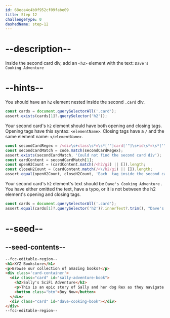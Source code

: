 ```yaml
---
id: 68eca4c4b0f952cf09fabe09
title: Step 12
challengeType: 0
dashedName: step-12
---
```


# --description--

Inside the second card div, add an `<h2>` element with the text:
`Dave's Cooking Adventure`

# --hints--

You should have an `h2` element nested inside the second `.card` div.

```js
const cards = document.querySelectorAll('.card');
assert.exists(cards[1]?.querySelector('h2'));
```

Your second card's `h2` element should have both opening and closing tags. Opening tags have this syntax: `<elementName>`. Closing tags have a `/` and the same element name: `</elementName>`.

```js
const secondCardRegex = /<div\s+class\s*=\s*['"]card['"]\s+id\s*=\s*['"]dave-cooking-book['"][^>]*>([\s\S]*?)<\/div\s*>/i;
const secondCardMatch = code.match(secondCardRegex);
assert.exists(secondCardMatch, 'Could not find the second card div');
const cardContent = secondCardMatch[1];
const openH2Count = (cardContent.match(/<h2/gi) || []).length;
const closeH2Count = (cardContent.match(/<\/h2/gi) || []).length;
assert.equal(openH2Count, closeH2Count, 'Each  tag inside the second card should have a closing  tag');
```

Your second card's `h2` element's text should be `Dave's Cooking Adventure` . You have either omitted the text, have a typo, or it is not between the h2 element's opening and closing tags.

```js
const cards = document.querySelectorAll('.card');
assert.equal(cards[1]?.querySelector('h2')?.innerText?.trim(), "Dave's Cooking Adventure");
```

# --seed--

## --seed-contents--

```html
--fcc-editable-region--
<h1>XYZ Bookstore</h1>
<p>Browse our collection of amazing books!</p>
<div class='card-container'>
  <div class="card" id="sally-adventure-book">
    <h2>Sally's SciFi Adventure</h2>
    <p>This is an epic story of Sally and her dog Rex as they navigate through other worlds.</p>
    <button class="btn">Buy Now</button>
  </div>
  <div class="card" id="dave-cooking-book"></div>
</div>
--fcc-editable-region--
```
